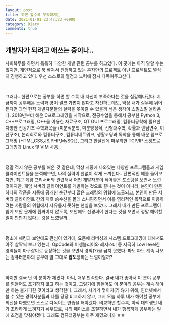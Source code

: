 ```yaml
---
layout: post
title: 하면 할수록 부족해지는
date: 2021-01-01 23:47:23 +0900
category: Diary
comments: true
---
```


## 개발자가 되려고 애쓰는 중이나..

사회복무를 하면서 틈틈히 다양한 개발 관련 공부를 하고있다. 이 곳에는 아직 말할 수는 없지만, 개인적으로 푹 빠져서 진행하고 있는 혼자만의 프로젝트 아닌 프로젝트도 열심히 진행하고 있다. 우선 스스로의 열정과 노력에 잠시 다독여주고싶다.

<br/>

그러나.. 한편으로는 공부를 하면 할 수록 내 자신이 부족하다는 것을 실감해나간다. 지금까지 공부해온 노력과 양이 결코 가볍지 않다고 자신하는데도, 막상 내가 실무에 뛰어든다면 과연 현직 개발자분들의 실력을 쫒아갈 수 있을까 싶은 생각이 스멀스멀 올라온다. 2018년부터 해온 C프로그래밍을 시작으로, 전공수업을 통해서 공부한 Python 3, C++프로그래밍, C++을 이용한 자료구조, QT GUI 프로그래밍, 컴퓨터공학에 필요한 다양한 전공기초 수학과목들 (미분적분학, 미분방정식, 선형대수학, 확률과 랜덤변수, 이산구조), 논리회로와 컴퓨터구조, 컴퓨터네트워크, 생활코딩과 독학을 통해 배운 웹프로그래밍 (HTML,CSS,JS,PHP,MySQL), 그리고 한달전에 마무리한 TCP/IP 소켓프로그래밍과 Linux 및 VIM 사용.

<br/>

정말 적지 않은 공부를 해온 것 같은데, 막상 시중에 나와있는 다양한 프로그램들과 게임 클라이언트들을 분석해보면, 나의 실력이 한없이 작게 느껴진다.. 단편적인 예를 들어보자면, 최근 게임 프리서버와 관련해서 어떤 개발자분이 적어놓은 포스팅을 보면서 느낀 것이지만, 게임 서버와 클라이언트를 개발하는 것으로 끝나는 것이 아니라, 본인이 만든 하나의 작품을 시중에 공개한 순간부터 많은 크래킹의 위협에 노출되고, 본인이 만든 서버와 클라이언트 간의 패킷 송수신을 몰래 스니핑하면서 이를 영리적인 목적으로 이용하려는 사람들의 위협에서 자유롭지 못하는 현실을 보았다. 그래서 내가 만든 프로그램이 쉽게 보안 문제에 휩싸이지 않도록, 보안에도 신경써야 한다는 것을 보면서 정말 해야할 일이 만만치 않다는 것을 느꼈달까..

<br/>

평소에 해킹과 보안에도 관심이 있기에, 요즘에 리버싱과 시스템 프로그래밍에 대해서도 아주 살짝씩 보고 있는데, OpCode와 어셈블리어와 레지스터 등 지극히 Low level한 영역들이 마구잡이로 등장하는 것을 보면서 경악(?)을 금치 못했다. 파도 파도 계속 나오는 컴퓨터분야의 공부에 말 그대로 **압도**당하는 느낌이랄까?

<br/>

하지만 결국 난 이 분야가 재밌다. 아니, 매우 만족한다. 결국 내가 좋아서 이 분야 공부를 힘들어도 포기하지 않고 하는 것이고, 그렇기에 힘들어도 이 분야의 공부는 계속 해야만 하는 불가피한 것이라고 생각한다. 그래서, 사기가 꺾이지(?) 않기 위해, 인터넷에서 볼 수 있는 경력자분들과 나를 당장 비교하지 않고, 그저 오늘 하루 내가 해야할 공부에 최선을 다했으면 스스로 다독이는 연습을 해야겠다. 비교하면 할수록, 아직 대학생인 내가 초라하게 느껴지기 쉬우므로, 나의 페이스를 조절하면서 내가 행복하게 공부하는 일에 초점을 맞춰야겠다. 그래도 컴퓨터공부는 아주 재밌으니까 ㅎㅎ